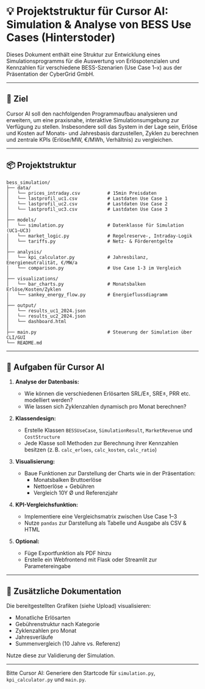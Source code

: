 
# 💡 Projektstruktur für Cursor AI: Simulation & Analyse von BESS Use Cases (Hinterstoder)

Dieses Dokument enthält eine Struktur zur Entwicklung eines Simulationsprogramms für die Auswertung von Erlöspotenzialen und Kennzahlen für verschiedene BESS-Szenarien (Use Case 1–x) aus der Präsentation der CyberGrid GmbH.

---

## 🎯 Ziel
Cursor AI soll den nachfolgenden Programmaufbau analysieren und erweitern, um eine praxisnahe, interaktive Simulationsumgebung zur Verfügung zu stellen. Insbesondere soll das System in der Lage sein, Erlöse und Kosten auf Monats- und Jahresbasis darzustellen, Zyklen zu berechnen und zentrale KPIs (Erlöse/MW, €/MWh, Verhältnis) zu vergleichen.

---

## 📦 Projektstruktur

```
bess_simulation/
├── data/
│   └── prices_intraday.csv          # 15min Preisdaten
│   └── lastprofil_uc1.csv           # Lastdaten Use Case 1
│   └── lastprofil_uc2.csv           # Lastdaten Use Case 2
│   └── lastprofil_uc3.csv           # Lastdaten Use Case 3
│
├── models/
│   └── simulation.py                # Datenklasse für Simulation (UC1–UC3)
│   └── market_logic.py              # Regelreserve-, Intraday-Logik
│   └── tariffs.py                   # Netz- & Förderentgelte
│
├── analysis/
│   └── kpi_calculator.py            # Jahresbilanz, Energieneutralität, €/MW/a
│   └── comparison.py                # Use Case 1-3 im Vergleich
│
├── visualizations/
│   └── bar_charts.py                # Monatsbalken Erlöse/Kosten/Zyklen
│   └── sankey_energy_flow.py        # Energieflussdiagramm
│
├── output/
│   └── results_uc1_2024.json
│   └── results_uc2_2024.json
│   └── dashboard.html
│
├── main.py                          # Steuerung der Simulation über CLI/GUI
└── README.md
```

---

## 🧠 Aufgaben für Cursor AI

1. **Analyse der Datenbasis:**
   - Wie können die verschiedenen Erlösarten SRL/E±, SRE±, PRR etc. modelliert werden?
   - Wie lassen sich Zyklenzahlen dynamisch pro Monat berechnen?

2. **Klassendesign:**
   - Erstelle Klassen `BESSUseCase`, `SimulationResult`, `MarketRevenue` und `CostStructure`
   - Jede Klasse soll Methoden zur Berechnung ihrer Kennzahlen besitzen (z. B. `calc_erloes`, `calc_kosten`, `calc_ratio`)

3. **Visualisierung:**
   - Baue Funktionen zur Darstellung der Charts wie in der Präsentation:
     - Monatsbalken Bruttoerlöse
     - Nettoerlöse + Gebühren
     - Vergleich 10Y Ø und Referenzjahr

4. **KPI-Vergleichsfunktion:**
   - Implementiere eine Vergleichsmatrix zwischen Use Case 1–3
   - Nutze `pandas` zur Darstellung als Tabelle und Ausgabe als CSV & HTML

5. **Optional:**
   - Füge Exportfunktion als PDF hinzu
   - Erstelle ein Webfrontend mit Flask oder Streamlit zur Parametereingabe

---

## 📄 Zusätzliche Dokumentation
Die bereitgestellten Grafiken (siehe Upload) visualisieren:
- Monatliche Erlösarten
- Gebührenstruktur nach Kategorie
- Zyklenzahlen pro Monat
- Jahresverläufe
- Summenvergleich (10 Jahre vs. Referenz)

Nutze diese zur Validierung der Simulation.

---

Bitte Cursor AI: Generiere den Startcode für `simulation.py`, `kpi_calculator.py` und `main.py`.

